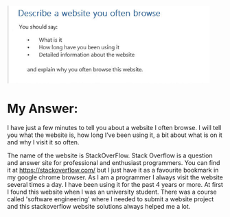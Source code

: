 ![alt text](https://github.com/Maxyee/Ielts_preparation/blob/master/Speaking%20Topics/cue%20card/website/websitecuecard.png)

# My Answer:
I have just a few minutes to tell you about a website I often browse. I will tell you what the website is, how long I’ve been using it, 
a bit about what is on it and why I visit it so often. 

The name of the website is StackOverFlow. Stack Overflow is a question and answer site for professional and enthusiast programmers.
You can find it at https://stackoverflow.com/ but I just have it as a favourite bookmark in my google chrome browser. As I am a programmer
I always visit the website several times a day. I have been using it for the past 4 years or more. At first I found this website when I was
an university student. There was a course called 'software engineering' where I needed to submit a website project and this stackoverflow 
website solutions always helped me a lot.


